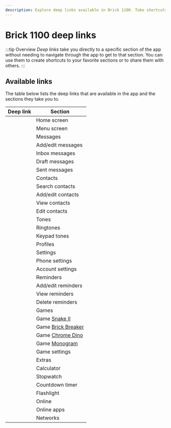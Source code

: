 ```yaml
---
description: Explore deep links available in Brick 1100. Take shortcuts to your favorite sections or share them with others
---
```


# Brick 1100 deep links

<script setup lang="ts">
import DeepLink from '@components/misc/brick1100/Deeplink.vue';
</script>

:::tip Overview
_Deep links_ take you directly to a specific section of the app without needing to navigate through the app to get to that section. You can use them to create shortcuts to your favorite sections or to share them with others.
:::

## Available links

The table below lists the deep links that are available in the app and the sections they take you to.

| Deep link | Section |
| --- | --- |
| <DeepLink path="/main" /> | Home screen |
| <DeepLink path="/menu" /> | Menu screen |
| <DeepLink path="/messages" /> | Messages |
| <DeepLink path="/messages/editor" /> | Add/edit messages |
| <DeepLink path="/messages/viewer/inbox" /> | Inbox messages |
| <DeepLink path="/messages/viewer/draft" /> | Draft messages |
| <DeepLink path="/messages/viewer/sent" /> | Sent messages |
| <DeepLink path="/contacts" /> | Contacts |
| <DeepLink path="/contacts/search" /> | Search contacts |
| <DeepLink path="/contacts/editor" /> | Add/edit contacts |
| <DeepLink path="/contacts/viewer" /> | View contacts |
| <DeepLink path="/contacts/viewer?edit=1" /> | Edit contacts |
| <DeepLink path="/tones" /> | Tones |
| <DeepLink path="/tones/tones" /> | Ringtones |
| <DeepLink path="/tones/keypad" /> | Keypad tones |
| <DeepLink path="/profiles" /> | Profiles |
| <DeepLink path="/settings" /> | Settings |
| <DeepLink path="/settings/phone" /> | Phone settings |
| <DeepLink path="/settings/account" /> | Account settings |
| <DeepLink path="/reminders" /> | Reminders |
| <DeepLink path="/reminders/editor" /> | Add/edit reminders |
| <DeepLink path="/reminders/viewer" /> | View reminders |
| <DeepLink path="/reminders/delete" /> | Delete reminders |
| <DeepLink path="/games" /> | Games |
| <DeepLink path="/games/snake" /> | Game [Snake II](./games.md#snake) |
| <DeepLink path="/games/brick-breaker" /> | Game [Brick Breaker](./games.md#brick-breaker) |
| <DeepLink path="/games/dino" /> | Game [Chrome Dino](./games.md#chrome-dino) |
| <DeepLink path="/games/monogram" /> | Game [Monogram](./games.md#monogram) |
| <DeepLink path="/games/settings" /> | Game settings |
| <DeepLink path="/extras" /> | Extras |
| <DeepLink path="/extras/calculator" /> | Calculator |
| <DeepLink path="/extras/stopwatch" /> | Stopwatch |
| <DeepLink path="/extras/timer" /> | Countdown timer |
| <DeepLink path="/extras/flashlight" /> | Flashlight |
| <DeepLink path="/online" /> | Online |
| <DeepLink path="/online/apps" /> | Online apps |
| <DeepLink path="/online/networks" /> | Networks |
